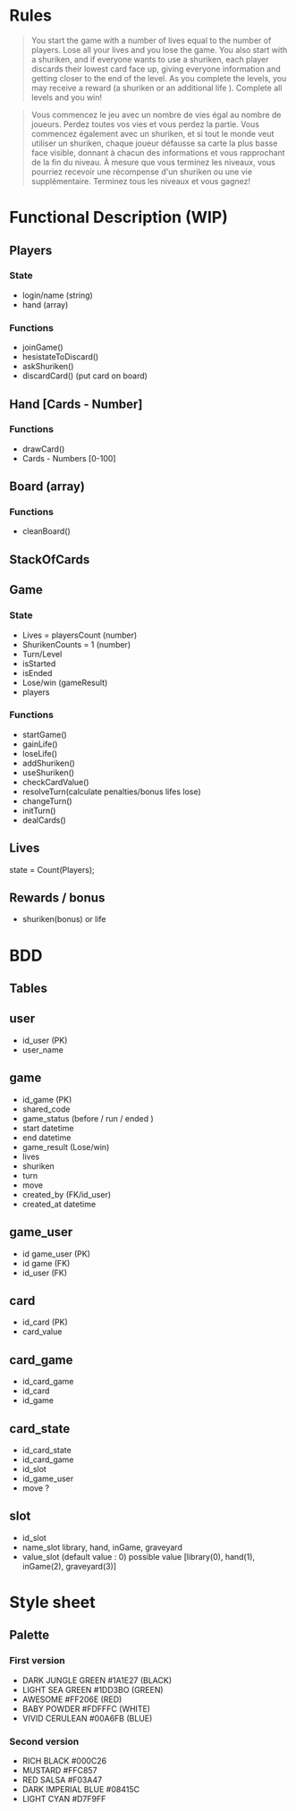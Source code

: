 # Rules

> You start the game with a number of lives equal to the number of players. Lose all your lives and you lose the game. You also start with a shuriken, and if everyone wants to use a shuriken, each player discards their lowest card face up, giving everyone information and getting closer to the end of the level. As you complete the levels, you may receive a reward (a shuriken or an additional life ). Complete all levels and you win!

> Vous commencez le jeu avec un nombre de vies égal au nombre de joueurs. Perdez toutes vos vies et vous perdez la partie. Vous commencez également avec un shuriken, et si tout le monde veut utiliser un shuriken, chaque joueur défausse sa carte la plus basse face visible, donnant à chacun des informations et vous rapprochant de la fin du niveau. À mesure que vous terminez les niveaux, vous pourriez recevoir une récompense d'un shuriken ou une vie supplémentaire. Terminez tous les niveaux et vous gagnez!


# Functional Description (WIP)

## Players
### State 
- login/name (string)
- hand (array)

### Functions
- joinGame()
- hesistateToDiscard()
- askShuriken()
- discardCard() (put card on board)

## Hand [Cards - Number]

### Functions
- drawCard()
- Cards - Numbers [0-100]

## Board (array)
### Functions
- cleanBoard()

## StackOfCards

## Game 
### State 
- Lives = playersCount (number)
- ShurikenCounts = 1 (number)
- Turn/Level
- isStarted
- isEnded
- Lose/win (gameResult)
- players
### Functions
- startGame()
- gainLife()
- loseLife()
- addShuriken()
- useShuriken()
- checkCardValue()
- resolveTurn(calculate penalties/bonus lifes lose)
- changeTurn()
- initTurn()
- dealCards()

## Lives
state = Count(Players);

## Rewards / bonus
- shuriken(bonus) or life

# BDD

## Tables

## user
- id_user (PK)
- user_name

## game
- id_game (PK)
- shared_code
- game_status (before / run / ended )
- start datetime
- end datetime
- game_result (Lose/win)
- lives
- shuriken
- turn
- move
- created_by (FK/id_user)
- created_at datetime

## game_user 
- id game_user (PK)
- id game (FK)
- id_user (FK)

## card
- id_card (PK)
- card_value

## card_game
- id_card_game
- id_card
- id_game

## card_state
- id_card_state
- id_card_game
- id_slot
- id_game_user
- move ?


## slot
- id_slot
- name_slot  library, hand, inGame, graveyard
- value_slot (default value : 0) possible value [library(0), hand(1), inGame(2), graveyard(3)]

# Style sheet 

## Palette

### First version

- DARK JUNGLE GREEN #1A1E27 (BLACK)
- LIGHT SEA GREEN #1DD3BO (GREEN)
- AWESOME #FF206E (RED)
- BABY POWDER #FDFFFC (WHITE)
- VIVID CERULEAN #00A6FB (BLUE)

### Second version

- RICH BLACK #000C26
- MUSTARD #FFC857
- RED SALSA #F03A47
- DARK IMPERIAL BLUE #08415C
- LIGHT CYAN #D7F9FF









